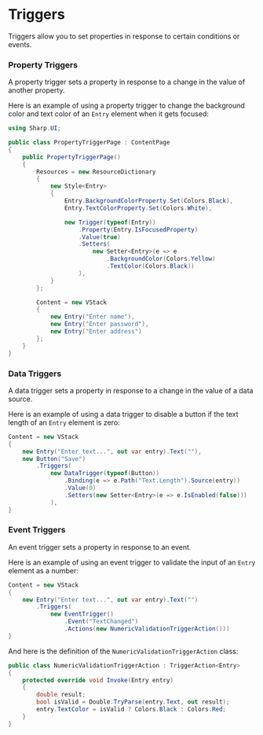 # Triggers

Triggers allow you to set properties in response to certain conditions or events.

### Property Triggers

A property trigger sets a property in response to a change in the value of another property.

Here is an example of using a property trigger to change the background color and text color of an `Entry` element when it gets focused:

```cs
using Sharp.UI;

public class PropertyTriggerPage : ContentPage
{
    public PropertyTriggerPage()
    {
        Resources = new ResourceDictionary
        {
            new Style<Entry>
            {
                Entry.BackgroundColorProperty.Set(Colors.Black),
                Entry.TextColorProperty.Set(Colors.White),

			    new Trigger(typeof(Entry))
				    .Property(Entry.IsFocusedProperty)
				    .Value(true)
				    .Setters(
					    new Setter<Entry>(e => e
						    .BackgroundColor(Colors.Yellow)
						    .TextColor(Colors.Black))
				    ),
            }
        };

        Content = new VStack
        {
            new Entry("Enter name"),
            new Entry("Enter password"),
            new Entry("Enter address")
        };
    }
}
```

### Data Triggers

A data trigger sets a property in response to a change in the value of a data source.

Here is an example of using a data trigger to disable a button if the text length of an `Entry` element is zero:

```cs
Content = new VStack
{
    new Entry("Enter text...", out var entry).Text(""),
	new Button("Save")
        .Triggers(
			new DataTrigger(typeof(Button))
				.Binding(e => e.Path("Text.Length").Source(entry))
				.Value(0)
				.Setters(new Setter<Entry>(e => e.IsEnabled(false)))
            ),
}
```

### Event Triggers

An event trigger sets a property in response to an event.

Here is an example of using an event trigger to validate the input of an `Entry` element as a number:

```cs
Content = new VStack
{
	new Entry("Enter text...", out var entry).Text("")
        .Triggers(
            new EventTrigger()
                .Event("TextChanged")
                .Actions(new NumericValidationTriggerAction()))
}
```

And here is the definition of the `NumericValidationTriggerAction` class:

```cs
public class NumericValidationTriggerAction : TriggerAction<Entry>
{
    protected override void Invoke(Entry entry)
    {
        double result;
        bool isValid = Double.TryParse(entry.Text, out result);
        entry.TextColor = isValid ? Colors.Black : Colors.Red;
    }
}
```